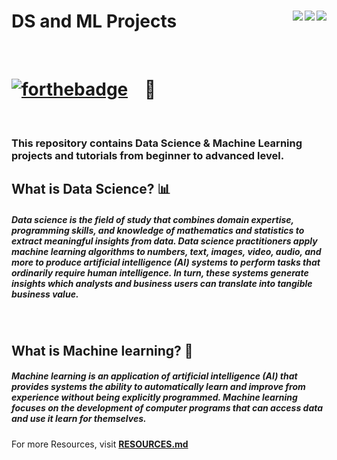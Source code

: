 # DS and ML Projects <img align = "right" src ="https://img.shields.io/github/watchers/hhhrrrttt222111/DS_and_ML_projects?style=flat-square"> <img align = "right" src ="https://img.shields.io/github/stars/hhhrrrttt222111/DS_and_ML_projects?style=flat-square">    <img align = "right" src ="https://img.shields.io/github/forks/hhhrrrttt222111/DS_and_ML_projects?style=flat-square">

<br>

# [![forthebadge](https://forthebadge.com/images/badges/made-with-python.svg)](https://forthebadge.com) &nbsp;&nbsp; :snake: 

<br>

### This repository contains Data Science & Machine Learning projects and tutorials from beginner to advanced level.

## What is Data Science? 📊
##### Data science is the field of study that combines domain expertise, programming skills, and knowledge of mathematics and statistics to extract meaningful insights from data. Data science practitioners apply machine learning algorithms to numbers, text, images, video, audio, and more to produce artificial intelligence (AI) systems to perform tasks that ordinarily require human intelligence. In turn, these systems generate insights which analysts and business users can translate into tangible business value.

<br>

## What is Machine learning? 🤖
##### Machine learning is an application of artificial intelligence (AI) that provides systems the ability to automatically learn and improve from experience without being explicitly programmed. Machine learning focuses on the development of computer programs that can access data and use it learn for themselves.


For more Resources, visit  <b><a href="https://github.com/hhhrrrttt222111/DS_and_ML_projects/blob/master/RESOURCES.md" target='_blank'>RESOURCES.md</a></b>
